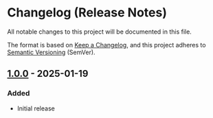 # Changelog (Release Notes)

All notable changes to this project will be documented in this file.

The format is based on [Keep a Changelog](https://keepachangelog.com/en/1.1.0/),
and this project adheres to [Semantic Versioning](https://semver.org/spec/v2.0.0.html) (SemVer).

## [1.0.0] - 2025-01-19

### Added

- Initial release

[1.0.0]: https://github.com/NowaLone/TwitchChat/releases/tag/v1.0.0
